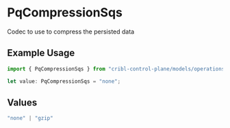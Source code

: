 # PqCompressionSqs

Codec to use to compress the persisted data

## Example Usage

```typescript
import { PqCompressionSqs } from "cribl-control-plane/models/operations";

let value: PqCompressionSqs = "none";
```

## Values

```typescript
"none" | "gzip"
```